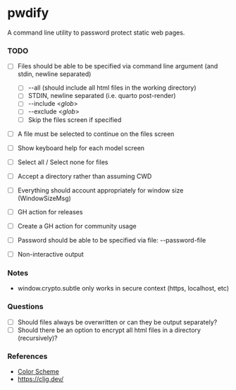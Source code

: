 pwdify
======

A command line utility to password protect static web pages.


### TODO

- [ ] Files should be able to be specified via command line argument (and stdin, newline separated)
  - [ ] --all (should include all html files in the working directory)
  - [ ] STDIN, newline separated (i.e. quarto post-render)
  - [ ] --include \<_glob_\>
  - [ ] --exclude \<_glob_\>
  - [ ] Skip the files screen if specified
- [ ] A file must be selected to continue on the files screen
- [ ] Show keyboard help for each model screen
- [ ] Select all / Select none for files
- [ ] Accept a directory rather than assuming CWD
- [ ] Everything should account appropriately for window size (WindowSizeMsg)
- [ ] GH action for releases

- [ ] Create a GH action for community usage
- [ ] Password should be able to be specified via file: --password-file
- [ ] Non-interactive output

### Notes

- window.crypto.subtle only works in secure context (https, localhost, etc)

### Questions

- [ ] Should files always be overwritten or can they be output separately?
- [ ] Should there be an option to encrypt all html files in a directory (recursively)?

### References

- [Color Scheme](https://color.adobe.com/Blockboster%20Look-color-theme-925247)
- <https://clig.dev/>
